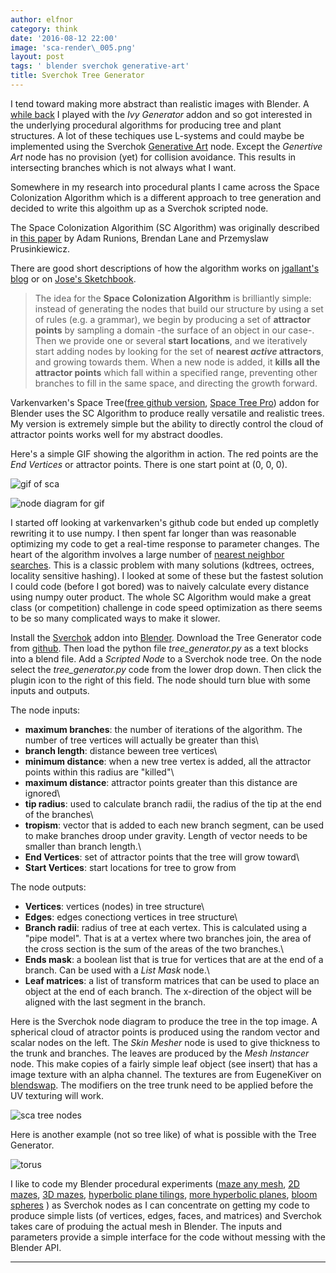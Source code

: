 ```yaml
---
author: elfnor
category: think
date: '2016-08-12 22:00'
image: 'sca-render\_005.png'
layout: post
tags: ' blender sverchok generative-art'
title: Sverchok Tree Generator
---
```


I tend toward making more abstract than realistic images with Blender. A [while back](%7Bfilename%7Divy_generator.md) I played with the *Ivy Generator* addon and so got interested in the underlying procedural algorithms for producing tree and plant structures. A lot of these techiques use L-systems and could maybe be implemented using the Sverchok [Generative Art](%7Bfilename%7Dgenerative_art_docs.md) node. Except the *Genertive Art* node has no provision (yet) for collision avoidance. This results in intersecting branches which is not always what I want.

Somewhere in my research into procedural plants I came across the Space Colonization Algorithm which is a different approach to tree generation and decided to write this algoithm up as a Sverchok scripted node.

The Space Colonization Algorithim (SC Algorithm) was originally described in [this paper](http://www.academia.edu/download/46349919/colonization.egwnp2007.pdf) by Adam Runions, Brendan Lane and Przemyslaw Prusinkiewicz.

There are good short descriptions of how the algorithm works on [jgallant\'s blog](http://www.jgallant.com/procedurally-generating-trees-with-space-colonization-algorithm-in-xna/) or on [Jose\'s Sketchbook](Jose's%20Sketchbook).

> The idea for the **Space Colonization Algorithm** is brilliantly simple: instead of generating the nodes that build our structure by using a set of rules (e.g. a grammar), we begin by producing a set of **attractor points** by sampling a domain -the surface of an object in our case-. Then we provide one or several **start locations**, and we iteratively start adding nodes by looking for the set of **nearest *active* attractors**, and growing towards them. When a new node is added, it **kills all the attractor points** which fall within a specified range, preventing other branches to fill in the same space, and directing the growth forward.

Varkenvarken\'s Space Tree([free github version](https://github.com/varkenvarken/spacetree), [Space Tree Pro](https://cgcookiemarkets.com/all-products/space-tree-pro/)) addon for Blender uses the SC Algorithm to produce really versatile and realistic trees. My version is extremely simple but the ability to directly control the cloud of attractor points works well for my abstract doodles.

Here\'s a simple GIF showing the algorithm in action. The red points are the *End Vertices* or attractor points. There is one start point at (0, 0, 0).

![gif of sca](%7B%7B%20site.baseurl%20%7D%7D/images/sca_gif.gif)

![node diagram for gif](%7B%7B%20site.baseurl%20%7D%7D/images/sca_gif_nodes.png)

I started off looking at varkenvarken\'s github code but ended up completly rewriting it to use numpy. I then spent far longer than was reasonable optimizing my code to get a real-time response to parameter changes. The heart of the algorithm involves a large number of [nearest neighbor searches](https://en.wikipedia.org/wiki/Nearest_neighbor_search). This is a classic problem with many solutions (kdtrees, octrees, locality sensitive hashing). I looked at some of these but the fastest solution I could code (before I got bored) was to naively calculate every distance using numpy outer product. The whole SC Algorithm would make a great class (or competition) challenge in code speed optimization as there seems to be so many complicated ways to make it slower.

Install the [Sverchok](http://nikitron.cc.ua/sverchok_en.html) addon into [Blender](https://www.blender.org/). Download the Tree Generator code from [github](https://github.com/elfnor/spacetree-sverchok). Then load the python file *tree\_generator.py* as a text blocks into a blend file. Add a *Scripted Node* to a Sverchok node tree. On the node select the *tree\_generator.py* code from the lower drop down. Then click the plugin icon to the right of this field. The node should turn blue with some inputs and outputs.

The node inputs:

-   **maximum branches**: the number of iterations of the algorithm. The number of tree vertices will actually be greater than this\
-   **branch length**: distance beween tree vertices\
-   **minimum distance**: when a new tree vertex is added, all the attractor points within this radius are \"killed\"\
-   **maximum distance**: attractor points greater than this distance are ignored\
-   **tip radius**: used to calculate branch radii, the radius of the tip at the end of the branches\
-   **tropism**: vector that is added to each new branch segment, can be used to make branches droop under gravity. Length of vector needs to be smaller than branch length.\
-   **End Vertices**: set of attractor points that the tree will grow toward\
-   **Start Vertices**: start locations for tree to grow from

The node outputs:

-   **Vertices**: vertices (nodes) in tree structure\
-   **Edges**: edges conectiong vertices in tree structure\
-   **Branch radii**: radius of tree at each vertex. This is calculated using a \"pipe model\". That is at a vertex where two branches join, the area of the cross section is the sum of the areas of the two branches.\
-   **Ends mask**: a boolean list that is true for vertices that are at the end of a branch. Can be used with a *List Mask* node.\
-   **Leaf matrices**: a list of transform matrices that can be used to place an object at the end of each branch. The x-direction of the object will be aligned with the last segment in the branch.

Here is the Sverchok node diagram to produce the tree in the top image. A spherical cloud of atractor points is produced using the random vector and scalar nodes on the left. The *Skin Mesher* node is used to give thickness to the trunk and branches. The leaves are produced by the *Mesh Instancer* node. This make copies of a fairly simple leaf object (see insert) that has a image texture with an alpha channel. The textures are from EugeneKiver on [blendswap](http://www.blendswap.com/blends/view/59269). The modifiers on the tree trunk need to be applied before the UV texturing will work.

![sca tree nodes](%7B%7B%20site.baseurl%20%7D%7D/images/sca_tree_nodes.png)

Here is another example (not so tree like) of what is possible with the Tree Generator.

![torus](%7B%7B%20site.baseurl%20%7D%7D/images/sca_test3b_004.png)

I like to code my Blender procedural experiments ([maze any mesh](%7Bfilename%7Dmaze_mesh.md), [2D mazes](%7Bfilename%7D/blender_maze_generator.md), [3D mazes](%7Bfilename%7Dblender_3D_maze_generator.md), [hyperbolic plane tilings](%7Bfilename%7Dhyperbolic_tilings.md), [more hyperbolic planes](%7Bfilename%7Dhyperbolic_planes.md), [bloom spheres](%7Bfilename%7D) ) as Sverchok nodes as I can concentrate on getting my code to produce simple lists (of vertices, edges, faces, and matrices) and Sverchok takes care of produing the actual mesh in Blender. The inputs and parameters provide a simple interface for the code without messing with the Blender API.

------------------------------------------------------------------------
